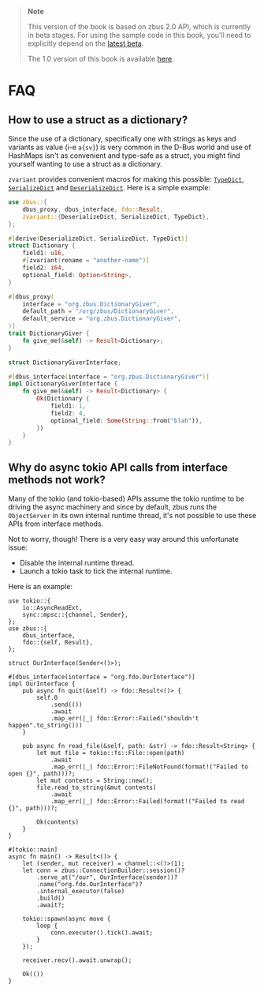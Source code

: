 > **Note**
>
> This version of the book is based on zbus 2.0 API, which is currently in beta stages. For using the
> sample code in this book, you'll need to explicitly depend on the
> [latest beta](https://crates.io/crates/zbus/2.0.0-beta.8).
>
> The 1.0 version of this book is available [here](https://dbus.pages.freedesktop.org/zbus/1.0/).

# FAQ

## How to use a struct as a dictionary?

Since the use of a dictionary, specifically one with strings as keys and variants as value (i-e
`a{sv}`) is very common in the D-Bus world and use of HashMaps isn't as convenient and type-safe as
a struct, you might find yourself wanting to use a struct as a dictionary.

`zvariant` provides convenient macros for making this possible: [`TypeDict`], [`SerializeDict`] and
[`DeserializeDict`]. Here is a simple example:

```rust
use zbus::{
    dbus_proxy, dbus_interface, fdo::Result,
    zvariant::{DeserializeDict, SerializeDict, TypeDict},
};

#[derive(DeserializeDict, SerializeDict, TypeDict)]
struct Dictionary {
    field1: u16,
    #[zvariant(rename = "another-name")]
    field2: i64,
    optional_field: Option<String>,
}

#[dbus_proxy(
    interface = "org.zbus.DictionaryGiver",
    default_path = "/org/zbus/DictionaryGiver",
    default_service = "org.zbus.DictionaryGiver",
)]
trait DictionaryGiver {
    fn give_me(&self) -> Result<Dictionary>;
}

struct DictionaryGiverInterface;

#[dbus_interface(interface = "org.zbus.DictionaryGiver")]
impl DictionaryGiverInterface {
    fn give_me(&self) -> Result<Dictionary> {
        Ok(Dictionary {
            field1: 1,
            field2: 4,
            optional_field: Some(String::from("blah")),
        })
    }
}
```

## Why do async tokio API calls from interface methods not work?

Many of the tokio (and tokio-based) APIs assume the tokio runtime to be driving the async machinery
and since by default, zbus runs the `ObjectServer` in its own internal runtime thread, it's not
possible to use these APIs from interface methods.

Not to worry, though! There is a very easy way around this unfortunate issue:

* Disable the internal runtime thread.
* Launch a tokio task to tick the internal runtime.

Here is an example:

```rust,no_run
use tokio::{
    io::AsyncReadExt,
    sync::mpsc::{channel, Sender},
};
use zbus::{
    dbus_interface,
    fdo::{self, Result},
};

struct OurInterface(Sender<()>);

#[dbus_interface(interface = "org.fdo.OurInterface")]
impl OurInterface {
    pub async fn quit(&self) -> fdo::Result<()> {
        self.0
            .send(())
            .await
            .map_err(|_| fdo::Error::Failed("shouldn't happen".to_string()))
    }

    pub async fn read_file(&self, path: &str) -> fdo::Result<String> {
        let mut file = tokio::fs::File::open(path)
            .await
            .map_err(|_| fdo::Error::FileNotFound(format!("Failed to open {}", path)))?;
        let mut contents = String::new();
        file.read_to_string(&mut contents)
            .await
            .map_err(|_| fdo::Error::Failed(format!("Failed to read {}", path)))?;

        Ok(contents)
    }
}

#[tokio::main]
async fn main() -> Result<()> {
    let (sender, mut receiver) = channel::<()>(1);
    let conn = zbus::ConnectionBuilder::session()?
        .serve_at("/our", OurInterface(sender))?
        .name("org.fdo.OurInterface")?
        .internal_executor(false)
        .build()
        .await?;

    tokio::spawn(async move {
        loop {
            conn.executor().tick().await;
        }
    });

    receiver.recv().await.unwrap();

    Ok(())
}
```

[`TypeDict`]: https://docs.rs/zvariant/3.0.0/zvariant/derive.TypeDict.html
[`SerializeDict`]: https://docs.rs/zvariant/3.0.0/zvariant/derive.SerializeDict.html
[`DeserializeDict`]: https://docs.rs/zvariant/3.0.0/zvariant/derive.DeserializeDict.html

